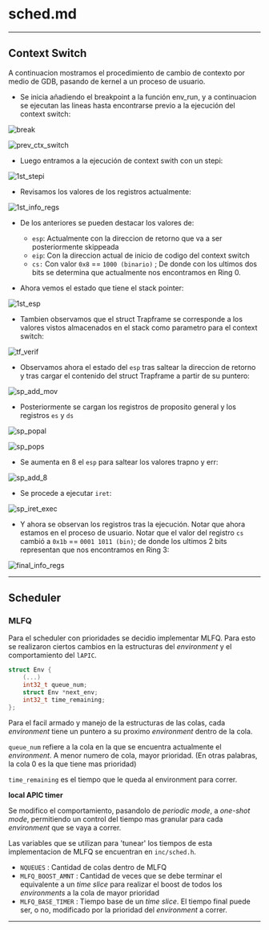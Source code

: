 # sched.md

---

## Context Switch

A continuacion mostramos el procedimiento de cambio de contexto por medio de GDB, pasando de kernel a un proceso de usuario.

- Se inicia añadiendo el breakpoint a la función env_run, y a continuacion se ejecutan las lineas hasta encontrarse previo a la ejecución del context switch:

![break](./imgs/01_init_gdb_break.png)

![prev_ctx_switch](./imgs/02_prev_to_step_into_ctx_switch.png)

- Luego entramos a la ejecución de context swith con un stepi:

![1st_stepi](./imgs/03_after_stepi_ctx_switch.png)

- Revisamos los valores de los registros actualmente:

![1st_info_regs](./imgs/04_info_registers_at_beggining_of_ctx_switch.png)

- De los anteriores se pueden destacar los valores de:
  - `esp`: Actualmente con la direccion de retorno que va a ser posteriormente skippeada
  - `eip`: Con la direccion actual de inicio de codigo del context switch
  - `cs:` Con valor `0x8` == `1000 (binario)` ; De donde con los ultimos dos bits se determina que actualmente nos encontramos en Ring 0.

- Ahora vemos el estado que tiene el stack pointer:

![1st_esp](./imgs/05_initial_sp_status.png)

- Tambien observamos que el struct Trapframe se corresponde a los valores vistos almacenados en el stack como parametro para el context switch:

![tf_verif](./imgs/06_struct_trapframe_verif.png)

- Observamos ahora el estado del `esp` tras saltear la direccion de retorno y tras cargar el contenido del struct Trapframe a partir de su puntero:

![sp_add_mov](./imgs/07_sp_after_add_and_mov.png)

- Posteriormente se cargan los registros de proposito general y los registros `es` y `ds`

![sp_popal](./imgs/08_sp_after_popal.png)

![sp_pops](./imgs/09_sp_after_next_two_pops.png)

- Se aumenta en 8 el `esp` para saltear los valores trapno y err:

![sp_add_8](./imgs/10_sp_after_add_8.png)

- Se procede a ejecutar `iret`:

![sp_iret_exec](./imgs/11_executed_iret.png)

- Y ahora se observan los registros tras la ejecución. Notar que ahora estamos en el proceso de usuario. Notar que el valor del registro `cs` cambió a `0x1b` == `0001 1011 (bin)`; de donde los ultimos 2 bits representan que nos encontramos en Ring 3:

![final_info_regs](./imgs/12_info_registers_after_iret.png)

---

## Scheduler

### MLFQ

Para el scheduler con prioridades se decidio implementar MLFQ. Para esto se realizaron ciertos cambios en la estructuras del _environment_ y el comportamiento del `lAPIC`.

```c
struct Env {
	(...)
	int32_t queue_num;
	struct Env *next_env;
	int32_t time_remaining;
};
```
Para el facil armado y manejo de la estructuras de las colas, cada _environment_ tiene un puntero a su proximo _environment_ dentro de la cola. 

`queue_num` refiere a la cola en la que se encuentra actualmente el _environment_. A menor numero de cola, mayor prioridad. (En otras palabras, la cola 0 es la que tiene mas prioridad)

`time_remaining` es el tiempo que le queda al environment para correr.

__local APIC timer__

Se modifico el comportamiento, pasandolo de _periodic mode_, a _one-shot mode_, permitiendo un control del tiempo mas granular para cada _environment_ que se vaya a correr.

Las variables que se utilizan para 'tunear' los tiempos de esta implementacion de MLFQ se encuentran en `inc/sched.h`.

- `NQUEUES` : Cantidad de colas dentro de MLFQ
- `MLFQ_BOOST_AMNT` : Cantidad de veces que se debe terminar el equivalente a un _time slice_ para realizar el boost de todos los _environments_ a la cola de mayor prioridad
- `MLFQ_BASE_TIMER` : Tiempo base de un _time slice_. El tiempo final puede ser, o no, modificado por la prioridad del _environment_ a correr.


---
